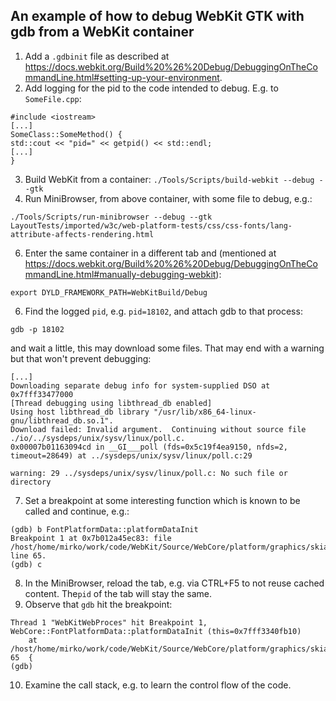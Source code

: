 ## An example of how to debug WebKit GTK with gdb from a WebKit container

1. Add a `.gdbinit` file as described at https://docs.webkit.org/Build%20%26%20Debug/DebuggingOnTheCommandLine.html#setting-up-your-environment.
2. Add logging for the pid to the code intended to debug. E.g. to `SomeFile.cpp`:
```
#include <iostream>
[...]
SomeClass::SomeMethod() {
std::cout << "pid=" << getpid() << std::endl;
[...]
}
```
3. Build WebKit from a container: `./Tools/Scripts/build-webkit --debug --gtk`
4. Run MiniBrowser, from above container, with some file to debug, e.g.:
```
./Tools/Scripts/run-minibrowser --debug --gtk LayoutTests/imported/w3c/web-platform-tests/css/css-fonts/lang-attribute-affects-rendering.html
```
6. Enter the same container in a different tab and (mentioned at https://docs.webkit.org/Build%20%26%20Debug/DebuggingOnTheCommandLine.html#manually-debugging-webkit):
```
export DYLD_FRAMEWORK_PATH=WebKitBuild/Debug
```
6. Find the logged `pid`, e.g. `pid=18102`, and attach gdb to that process:
```
gdb -p 18102
```
and wait a little, this may download some files. That may end with a warning but that won't prevent debugging:
```
[...]
Downloading separate debug info for system-supplied DSO at 0x7fff33477000
[Thread debugging using libthread_db enabled]
Using host libthread_db library "/usr/lib/x86_64-linux-gnu/libthread_db.so.1".
Download failed: Invalid argument.  Continuing without source file ./io/../sysdeps/unix/sysv/linux/poll.c.
0x00007b01163094cd in __GI___poll (fds=0x5c19f4ea9150, nfds=2, timeout=28649) at ../sysdeps/unix/sysv/linux/poll.c:29

warning: 29	../sysdeps/unix/sysv/linux/poll.c: No such file or directory
```
7. Set a breakpoint at some interesting function which is known to be called and continue, e.g.:
```
(gdb) b FontPlatformData::platformDataInit
Breakpoint 1 at 0x7b012a45ec83: file /host/home/mirko/work/code/WebKit/Source/WebCore/platform/graphics/skia/FontPlatformDataSkia.cpp, line 65.
(gdb) c
````
8. In the MiniBrowser, reload the tab, e.g. via CTRL+F5 to not reuse cached content. The`pid` of the tab will stay the same.
9. Observe that `gdb` hit the breakpoint:
```
Thread 1 "WebKitWebProces" hit Breakpoint 1, WebCore::FontPlatformData::platformDataInit (this=0x7fff3340fb10)
    at /host/home/mirko/work/code/WebKit/Source/WebCore/platform/graphics/skia/FontPlatformDataSkia.cpp:65
65	{
(gdb)

```
10. Examine the call stack, e.g. to learn the control flow of the code.
